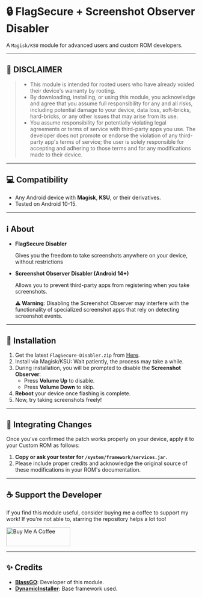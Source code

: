 # 🔒 FlagSecure + Screenshot Observer Disabler

A `Magisk/KSU` module for advanced users and custom ROM developers.

---

## 🚨 **DISCLAIMER**

> - This module is intended for rooted users who have already voided their device's warranty by rooting.
> - By downloading, installing, or using this module, you acknowledge and agree that you assume full responsibility for any and all risks, including potential damage to your device, data loss, soft-bricks, hard-bricks, or any other issues that may arise from its use.
> - You assume responsibility for potentially violating legal agreements or terms of service with third-party apps you use. The developer does not promote or endorse the violation of any third-party app's terms of service; the user is solely responsible for accepting and adhering to those terms and for any modifications made to their device.

---

## 💻 **Compatibility**

* Any Android device with **Magisk**, **KSU**, or their derivatives.
* Tested on Android 10-15.

---

## ℹ️ **About**

* **FlagSecure Disabler**
  
  Gives you the freedom to take screenshots anywhere on your device, without restrictions
* **Screenshot Observer Disabler (Android 14+)**
  
  Allows you to prevent third-party apps from registering when you take screenshots.  
  
  **⚠️ Warning**: Disabling the Screenshot Observer may interfere with the functionality of specialized screenshot apps that rely on detecting screenshot events.

---

## 🚀 **Installation**

1. Get the latest `FlagSecure-Disabler.zip` from [Here](https://blassgo.blogspot.com/#id=android-projects-user&author=BlassGO&category=MAGISK&year=2025&title=FlagSecure%20Disabler).
2. Install via Magisk/KSU: Wait patiently, the process may take a while.
3. During installation, you will be prompted to disable the **Screenshot Observer**:
   - Press **Volume Up** to disable.
   - Press **Volume Down** to skip.
4. **Reboot** your device once flashing is complete.
5. Now, try taking screenshots freely!

---

## 📝 **Integrating Changes**

Once you've confirmed the patch works properly on your device, apply it to your Custom ROM as follows:

1. **Copy or ask your tester for `/system/framework/services.jar`.**
2. Please include proper credits and acknowledge the original source of these modifications in your ROM's documentation.

---

## ☕ **Support the Developer**

If you find this module useful, consider buying me a coffee to support my work! If you're not able to, starring the repository helps a lot too!

<a href="https://www.buymeacoffee.com/BlassGO" target="_blank"><img src="https://cdn.buymeacoffee.com/buttons/v2/default-yellow.png" alt="Buy Me A Coffee" style="height: 50px !important;width: 170px !important;" ></a>

---

## ✨ **Credits**

* **[BlassGO](https://github.com/BlassGO)**: Developer of this module.
* **[DynamicInstaller](https://github.com/BlassGO/DynamicInstaller)**: Base framework used.